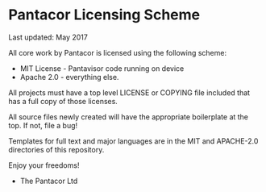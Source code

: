 # Pantacor Licensing Scheme

Last updated: May 2017

All core work by Pantacor is licensed using the following scheme:

 * MIT License - Pantavisor code running on device
 * Apache 2.0 - everything else.

All projects must have a top level LICENSE or COPYING file included
that has a full copy of those licenses.

All source files newly created will have the appropriate boilerplate at the
top. If not, file a bug!

Templates for full text and major languages are in the MIT and APACHE-2.0
directories of this repository.

Enjoy your freedoms!

 - The Pantacor Ltd


